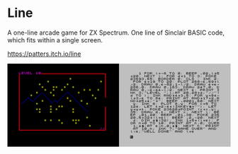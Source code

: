# Line
A one-line arcade game for ZX Spectrum. One line of Sinclair BASIC code, which fits within a single screen.

https://patters.itch.io/line

[![Game](images/line.png "Game")](https://patters.itch.io/line)
